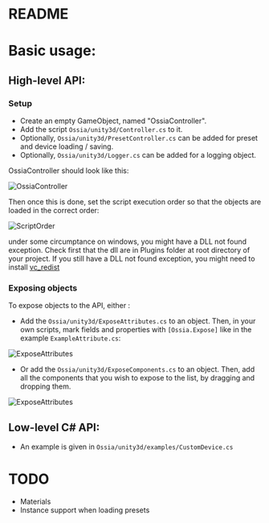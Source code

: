 README
======

# Basic usage: 

## High-level API: 

### Setup
* Create an empty GameObject, named "OssiaController". 
* Add the script `Ossia/unity3d/Controller.cs` to it.
* Optionally, `Ossia/unity3d/PresetController.cs` can be added for preset and device loading / saving.
* Optionally, `Ossia/unity3d/Logger.cs` can be added for a logging object.

OssiaController should look like this: 

![OssiaController](https://github.com/OSSIA/OSSIA.github.io/blob/dev/source/images/unity/OssiaController.png)

Then once this is done, set the script execution order so that the objects are loaded in the correct order: 

![ScriptOrder](https://github.com/OSSIA/OSSIA.github.io/blob/dev/source/images/unity/ScriptOrder.png)

under some circumptance on windows, you might have a DLL not found exception. Check first that the dll are in Plugins folder at root directory of your project. If you still have a DLL not found exception, you might need to install [vc_redist](https://github.com/OSSIA/libossia/issues/530)

### Exposing objects 

To expose objects to the API, either : 

* Add the `Ossia/unity3d/ExposeAttributes.cs` to an object. 
  Then, in your own scripts, mark fields and properties with `[Ossia.Expose]` like in the example `ExampleAttribute.cs`: 

![ExposeAttributes](https://github.com/OSSIA/OSSIA.github.io/blob/dev/source/images/unity/ExposeCube.png)

* Or add the `Ossia/unity3d/ExposeComponents.cs` to an object.
  Then, add all the components that you wish to expose to the list, by dragging and dropping them.

![ExposeAttributes](https://github.com/OSSIA/OSSIA.github.io/blob/dev/source/images/unity/ExposeCylinder.png)

## Low-level C# API:
* An example is given in `Ossia/unity3d/examples/CustomDevice.cs`

# TODO

* Materials
* Instance support when loading presets
